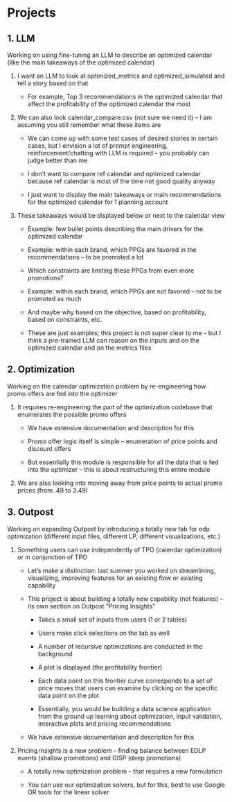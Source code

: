 # Projects

## 1. LLM 

Working on using fine-tuning an LLM to describe an optimized calendar (like the main takeaways of the optimized calendar)

1. I want an LLM to look at optimized_metrics and optimized_simulated and tell a story based on that
   - For example, Top 3 recommendations in the optimized calendar that affect the profitability of the optimized calendar the most

2. We can also look calendar_compare.csv (not sure we need it) – I am assuming you still remember what these items are

   - We can come up with some test cases of desired stories in certain cases, but I envision a lot of prompt engineering, reinforcement/chatting with LLM is required – you probably can judge better than me

   - I don’t want to compare ref calendar and optimized calendar because ref calendar is most of the time not good quality anyway

   - I just want to display the main takeaways or main recommendations for the optimized calendar for 1 planning account

3. These takeaways would be displayed below or next to the calendar view 

   - Example: few bullet points describing the main drivers for the optimized calendar


   - Example: within each brand, which PPGs are favored in the recommendations – to be promoted a lot


   - Which constraints are limiting these PPGs from even more promotions?


   - Example: within each brand, which PPGs are not favored – not to be promoted as much


   - And maybe why based on the objective, based on profitability, based on constraints, etc.

   - These are just examples; this project is not super clear to me – but I think a pre-trained LLM can reason on the inputs and on the optimized calendar and on the metrics files

## 2. Optimization

Working on the calendar optimization problem by re-engineering how promo offers are fed into the optimizer

1. It requires re-engineering the part of the optimization codebase that enumerates the possible promo offers

   - We have extensive documentation and description for this

   - Promo offer logic itself is simple – enumeration of price points and discount offers

   - But essentially this module is responsible for all the data that is fed into the optimizer – this is about restructuring this entire module


2. We are also looking into moving away from price points to actual promo prices (from .49 to 3.49)

## 3. Outpost

Working on expanding Outpost by introducing a totally new tab for edp optimization (different input files, different LP, different visualizations, etc.)

1. Something users can use independently of TPO (calendar optimization) or in conjunction of TPO

   - Let’s make a distinction: last summer you worked on streamlining, visualizing, improving features for an existing flow or existing capability

   - This project is about building a totally new capability (not features) – its own section on Outpost “Pricing Insights”

     - Takes a small set of inputs from users (1 or 2 tables)

     - Users make click selections on the tab as well

     - A number of recursive optimizations are conducted in the background

     - A plot is displayed (the profitability frontier)

     - Each data point on this frontier curve corresponds to a set of price moves that users can examine by clicking on the specific data point on the plot


     - Essentially, you would be building a data science application from the ground up learning about optimization, input validation, interactive plots and pricing recommendations

   - We have extensive documentation and description for this

2. Pricing insights is a new problem – finding balance between EDLP events (shallow promotions) and GISP (deep promotions)

   - A totally new optimization problem – that requires a new formulation

   - You can use our optimization solvers, but for this, best to use Google OR tools for the linear solver